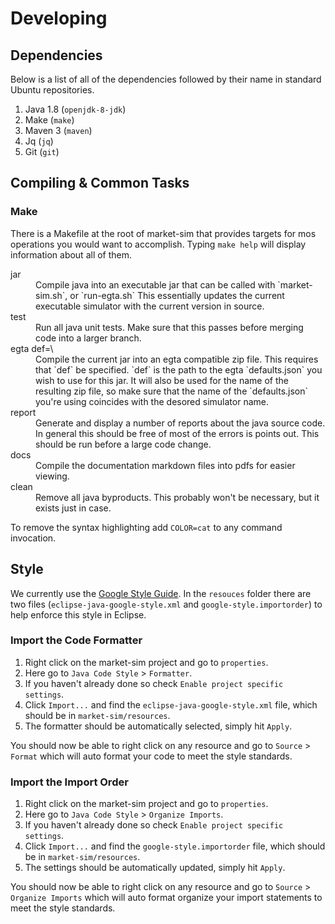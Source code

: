 Developing
==========

Dependencies
------------

Below is a list of all of the dependencies followed by their name in standard Ubuntu repositories.

1. Java 1.8 (`openjdk-8-jdk`)
2. Make (`make`)
3. Maven 3 (`maven`)
4. Jq (`jq`)
5. Git (`git`)

Compiling & Common Tasks
------------------------

### Make

There is a Makefile at the root of market-sim that provides targets for mos operations you would want to accomplish.
Typing `make help` will display information about all of them.

<dl>
  <dt>jar</dt>
  <dd>Compile java into an executable jar that can be called with `market-sim.sh`, or `run-egta.sh` This essentially updates the current executable simulator with the current version in source.</dd>

  <dt>test</dt>
  <dd>
    Run all java unit tests.
    Make sure that this passes before merging code into a larger branch.
  </dd>

  <dt>egta def=\<defaults.json\></dt>
  <dd>
    Compile the current jar into an egta compatible zip file.
    This requires that `def` be specified.
    `def` is the path to the egta `defaults.json` you wish to use for this jar.
    It will also be used for the name of the resulting zip file, so make sure that the name of the `defaults.json` you're using coincides with the desored simulator name.
  </dd>

  <dt>report</dt>
  <dd>
    Generate and display a number of reports about the java source code.
    In general this should be free of most of the errors is points out.
    This should be run before a large code change.
  </dd>

  <dt>docs</dt>
  <dd>Compile the documentation markdown files into pdfs for easier viewing.</dd>

  <dt>clean</dt>
  <dd>
    Remove all java byproducts.
    This probably won't be necessary, but it exists just in case.
  </dd>

To remove the syntax highlighting add `COLOR=cat` to any command invocation.

Style
-----

We currently use the [Google Style Guide](http://google.github.io/styleguide/javaguide.html).
In the `resouces` folder there are two files (`eclipse-java-google-style.xml` and `google-style.importorder`) to help enforce this style in Eclipse.

### Import the Code Formatter

1. Right click on the market-sim project and go to `properties`.
2. Here go to `Java Code Style` > `Formatter`.
3. If you haven't already done so check `Enable project specific settings`.
4. Click `Import...` and find the `eclipse-java-google-style.xml` file, which should be in `market-sim/resources`.
5. The formatter should be automatically selected, simply hit `Apply`.

You should now be able to right click on any resource and go to `Source` > `Format` which will auto format your code to meet the style standards.

### Import the Import Order

1. Right click on the market-sim project and go to `properties`.
2. Here go to `Java Code Style` > `Organize Imports`.
3. If you haven't already done so check `Enable project specific settings`.
4. Click `Import...` and find the `google-style.importorder` file, which should be in `market-sim/resources`.
5. The settings should be automatically updated, simply hit `Apply`.

You should now be able to right click on any resource and go to `Source` > `Organize Imports` which will auto format  organize your import statements to meet the style standards.
